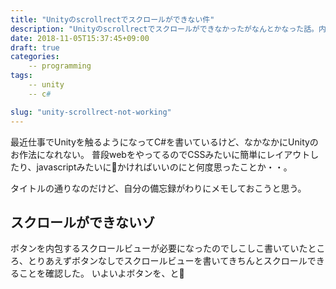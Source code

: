```yaml
---
title: "Unityのscrollrectでスクロールができない件"
description: "Unityのscrollrectでスクロールができなかったがなんとかなった話。内包していたEventTriggerが悪さをしてました。"
date: 2018-11-05T15:37:45+09:00
draft: true
categories:
    -- programming
tags:
    -- unity
    -- c#

slug: "unity-scrollrect-not-working"
---
```


最近仕事でUnityを触るようになってC#を書いているけど、なかなかにUnityのお作法になれない。
普段webをやってるのでCSSみたいに簡単にレイアウトしたり、javascriptみたいにかければいいのにと何度思ったことか・・。

タイトルの通りなのだけど、自分の備忘録がわりにメモしておこうと思う。

## スクロールができないゾ

ボタンを内包するスクロールビューが必要になったのでしこしこ書いていたところ、とりあえずボタンなしでスクロールビューを書いてきちんとスクロールできることを確認した。
いよいよボタンを、と